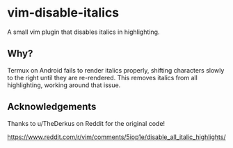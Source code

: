 # vim-disable-italics
A small vim plugin that disables italics in highlighting.

## Why?

Termux on Android fails to render italics properly, shifting characters slowly to the right until they are re-rendered. This removes italics from all highlighting, working around that issue.

## Acknowledgements

Thanks to u/TheDerkus on Reddit for the original code!

https://www.reddit.com/r/vim/comments/5iop1e/disable_all_italic_highlights/

